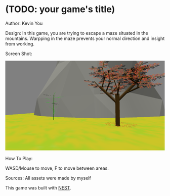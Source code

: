 # (TODO: your game's title)

Author: Kevin You

Design: In this game, you are trying to escape a maze situated in the mountains. Warpping in the maze prevents your normal direction and insight from working. 

Screen Shot:

![Screen Shot](screenshot.png)

How To Play:

WASD/Mouse to move, F to move between areas.

Sources: All assets were made by myself

This game was built with [NEST](NEST.md).

